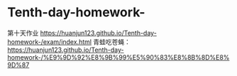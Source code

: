 # Tenth-day-homework-
第十天作业
https://huanjun123.github.io/Tenth-day-homework-/exam/index.html
青蛙吃苍蝇：https://huanjun123.github.io/Tenth-day-homework-/%E9%9D%92%E8%9B%99%E5%90%83%E8%8B%8D%E8%9D%87
